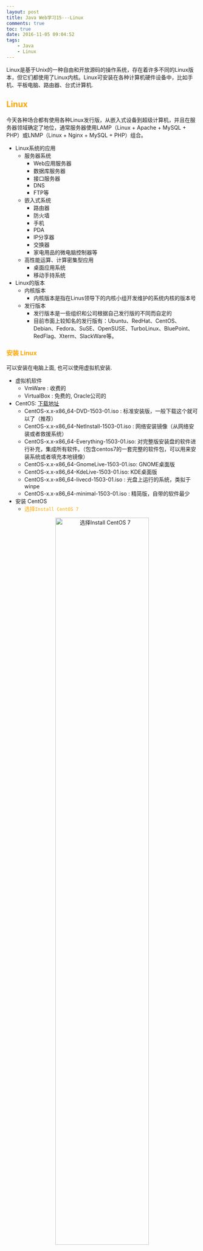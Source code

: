 ```yaml
---
layout: post
title: Java Web学习15---Linux
comments: true
toc: true
date: 2016-11-05 09:04:52
tags:
	- Java
	- Linux
---
```


Linux是基于Unix的一种自由和开放源码的操作系统，存在着许多不同的Linux版本，但它们都使用了Linux内核。Linux可安装在各种计算机硬件设备中，比如手机、平板电脑、路由器、台式计算机.

<!--more-->

## <font color=orange> Linux </font>
 
今天各种场合都有使用各种Linux发行版，从嵌入式设备到超级计算机，并且在服务器领域确定了地位，通常服务器使用LAMP（Linux + Apache + MySQL + PHP）或LNMP（Linux + Nginx + MySQL + PHP）组合。

* Linux系统的应用
	* 服务器系统
		* Web应用服务器
		* 数据库服务器
		* 接口服务器
		* DNS
		* FTP等
	* 嵌入式系统
		* 路由器
		* 防火墙
		* 手机
		* PDA
		* IP分享器
		* 交换器
		* 家电用品的微电脑控制器等
	* 高性能运算、计算密集型应用
		* 桌面应用系统
		* 移动手持系统
* Linux的版本
	* 内核版本
		* 内核版本是指在Linus领导下的内核小组开发维护的系统内核的版本号
	* 发行版本
		* 发行版本是一些组织和公司根据自己发行版的不同而自定的
		* 目前市面上较知名的发行版有：Ubuntu、RedHat、CentOS、Debian、Fedora、SuSE、OpenSUSE、TurboLinux、BluePoint、RedFlag、Xterm、SlackWare等。

### <font color=orange>安装 Linux </font>
可以安装在电脑上面, 也可以使用虚拟机安装.

* 虚拟机软件
	* VmWare	   : 收费的
	* VirtualBox : 免费的, Oracle公司的
* CentOS: [下载地址](https://www.centos.org/download/)
	* CentOS-x.x-x86_64-DVD-1503-01.iso : 标准安装版，一般下载这个就可以了（推荐）
	* CentOS-x.x-x86_64-NetInstall-1503-01.iso : 网络安装镜像（从网络安装或者救援系统）
	* CentOS-x.x-x86_64-Everything-1503-01.iso: 对完整版安装盘的软件进行补充，集成所有软件。（包含centos7的一套完整的软件包，可以用来安装系统或者填充本地镜像）
	* CentOS-x.x-x86_64-GnomeLive-1503-01.iso: GNOME桌面版
	* CentOS-x.x-x86_64-KdeLive-1503-01.iso: KDE桌面版
	* CentOS-x.x-x86_64-livecd-1503-01.iso : 光盘上运行的系统，类拟于winpe
	* CentOS-x.x-x86_64-minimal-1503-01.iso : 精简版，自带的软件最少
* 安装 CentOS
	* <font color=orange>选择`Install CentOS 7`</font>
<center>
<img src="http://47.96.147.179/images/java/centOS_1.png" alt="选择Install CentOS 7" style="width: 70%; text-align: center; display: block;"/>
</center>
	* <font color=orange>语言选择</font>`中文`----`简体中文(中国)`----`继续`, <font color=red>在此选择的语言会称为操作系统的默认语言</font>
<center>	
<img src="http://47.96.147.179/images/java/centos_2.png" alt="语言选择" style="width: 70%; text-align: center; display: block;"/>
</center>
<center>
<img src="http://47.96.147.179/images/java/centos_5.png" alt="主设置界面" style="width: 70%; text-align: center; display: block;"/>
</center>

	* <font color=orange>日期和时间</font>
		* 选择一个计算机物理位置最近的时区, 即使你使用NTP(网络时间协议)也需要选择正确的时区.
		* 可以使用上面的列表来选择, 也可以鼠标选择图中区域来选择
		* 使用网络时间, 首先需要当前系统已经联网, 并且点击后面的设置按钮`添加并标记为使用NTP服务器`
<center>
<img src="http://47.96.147.179/images/java/centos_3.png" alt="日期和时间" style="width: 70%; text-align: center; display: block;"/>
</center>
<center>
<img src="http://47.96.147.179/images/java/centos_4.png" alt="设置NTP" style="width: 70%; text-align: center; display: block;"/>
</center>
	* <font color=orange>键盘</font>(K), 添加一个或多个键盘类型作为系统键盘, 第一个位置将作为默认键盘.
<center>
<img src="http://47.96.147.179/images/java/centos_6.png" alt="键盘设置" style="width: 70%; text-align: center; display: block;"/>
</center>	
	* <font color=orange>语言支持</font>(L), 选择需要安装的额外支持语言	
<center>
<img src="http://47.96.147.179/images/java/centos_7.png" alt="语言支持" style="width: 70%; text-align: center; display: block;"/>
</center>	
	* <font color=orange>安装源</font>, 选择安装源安装系统的位置
<center>
<img src="http://47.96.147.179/images/java/centos_8.png" alt="安装源" style="width: 70%; text-align: center; display: block;"/>
</center>	

		* 自动检测安装介质: 使用完整DVD或者USB驱动器启动安装时, 安装程序会检查到它, 并显示在此选项下的基本信息. 点击`验证`以确保适合于安装.
<center>
<img src="http://47.96.147.179/images/java/centos_9.png" alt="安装源" style="width: 70%; text-align: center; display: block;"/>
</center>	
		* iSO文件: 如果安装程序检测到一个分区的硬盘驱动器挂载的文件系统, 此选项会出现.选择ISO文件,  点击`验证`以确保适合于安装.
		* 在网络上: 从网络上选择下载地址, 可以选择`http://`、`https://`、`ftp://`和`nfs`
	* <font color=orange>软件选择</font>, 选择一个软件包, 默认是`最小安装`
<center>
<img src="http://47.96.147.179/images/java/centos_10.png" alt="软件选择" style="width: 70%; text-align: center; display: block;"/>
</center>	
	
		* 最小安装: 这个选项只提供运行CentOS 的基本软件包。最小安装为单一目的服务器提供基本需要，并可在这样的安装中最大化性能和安全性
		* 基础设施服务器: 这个选项提供在服务器中使用的CentOS 基本安装，不包含桌面。
		* 文件及打印服务器: 用于企业的文件、打印及存储服务器。
		* 基本网页服务器: 基本系统平台，加上PHP，Web server，还有MySQL和PostgreSQL数据库的客户端，无桌面。
		* 虚拟化主机: 这个选项提供 KVM 和 Virtual Machine Manager 工具以创建用于虚拟机器的主机。
		* 带GUI的服务器: 带有用于操作网络基础设施服务GUI的服务器。
		* GNOME桌面: GNOME是一个非常直观且用户友好的桌面环境。
		* KDE Pasma Workspaces(KDE桌面): 一个高度可配置图形用户界面，其中包括面板、桌面、系统图标以及桌面向导和很多功能强大的KDE应用程序。
		* 开发及生成工作站(Development and Creative Workstation): 这个选项提供在您的CentOS 编译软件所需的工具。
	* <font color=orange>网络和主机名</font>, 本地访问接口由安装程序会自动检测到的接口都列在左侧窗格中。单击列表中的界面显示在右侧的详细信息。要启动或关闭网络接口，将开关在屏幕的右上角为ON或OFF。
		* 主机名可以是完全限定域名（FQDN）格式hostname.domainname或主机名格式 的短主机名.
		* 许多网络有动态主机配置协议（DHCP）服务，它提供自动连接系统与域名。要允许DHCP服务的域名分配给这台机器，只有指定的短主机名.
<center>
<img src="http://47.96.147.179/images/java/centos_11.png" alt="网络和主机名" style="width: 70%; text-align: center; display: block;"/>
</center>	
		
		* 如果需要手动配置网络
<center>
<img src="http://47.96.147.179/images/java/centos_12.png" alt="手动配置网络" style="width: 70%; text-align: center; display: block;"/>
</center>				
	* <font color=orange>安装位置</font>
<center>
<img src="http://47.96.147.179/images/java/centos_13.png" alt="安装位置" style="width: 70%; text-align: center; display: block;"/>
</center>	
	
		* 本地标准磁盘: 本地的硬盘
		* 专用磁盘 & 网络磁盘: 添加额外的专用或网络设备.
		* <font color=red>分区</font>
			* 自动配置分区: 系统自动分区
			* 我想让额外空间可用: 只能在自动配置分区中使用, 但是空间不足, 可以使用这个来释放空间.
<center>
<img src="http://47.96.147.179/images/java/centos_14.png" alt="我想让额外空间可用" style="width: 70%; text-align: center; display: block;"/>
</center>	

			* <font color=red>我要配置分区</font>: 手动分区
<center>
<img src="http://47.96.147.179/images/java/centos_17.png" alt="手动分区" style="width: 70%; text-align: center; display: block;"/>
</center>	
				* `/root`: 挂载在/boot中的分区, 包含操作系统内核以及自我引导过程中的文件, 一般是xfs格式的分区, 500M足够大多数用户使用.
				* `/`: 根目录, 默认情况下所有文件都会写入该分区
				* `/var`: 包含了大量应用程序, 同时还保存了临时保存下载的更新软件包
				* `swap`: 被用来支持虚拟内存, 当内存不足时, 数据会写入swap分区, 如果需要安装Oracle, 至少需要3GB
				* `/home`: 用于用户保存系统中的数据,可以在不擦除用户数据的情况下安装或升级CentOS系统.
		* <font color=red>加密</font>, 对`/root`以外的分区进行加密
	* 开始安装
<center>
<img src="http://47.96.147.179/images/java/centos_15.png" alt="开始安装" style="width: 70%; text-align: center; display: block;"/>
</center>	

		* 安装过程中可以设置root用户密码和创建新用户, 安装的时间取决于选择的软件安装包多少
<center>
<img src="http://47.96.147.179/images/java/centos_16.png" alt="安装过程中" style="width: 70%; text-align: center; display: block;"/>
</center>	
	* 安装完成后重启, 需要LICENSING
<center>
<img src="http://47.96.147.179/images/java/centos_18.png" alt="LICENSING" style="width: 70%; text-align: center; display: block;"/>
</center>		
* `ssh 用户名@host`, 例如: `ssh root@1.2.3.4`
* 使用VirtualBox安装虚拟机后, 网络需要选择`桥接网卡`方式, 才能正确获取虚拟机的IP地址
	
### <font color=orange> Linux目录结构 </font>
* bin: 存放二进制可执行文件
* sbin: 存放二进制可执行文件, 只有root才能访问
* <font color=red>etc</font>: 存放系统配置文件
* <font color=red>usr</font>: 用于存放系统共享的系统资源
* <font color=red>home</font>: 存放用户文件的根目录(普通用户)
* <font color=red>root</font>: 超级用户目录(root管理员的home目录在root中)
* dev: 用于存放设备文件
* lib: 存放跟文件系统中的程序运行所需要的共享库以及内科模块
* mnt: 系统管理员安装临时文件系统的安装点
* boot: 存放用于系统引导时使用的各种文件
* tmp: 用于存放各种临时文件
* var: 用于存放运行时需要改变数据的文件

### <font color=orange> Linux常用命令 </font>
* <font color=red>命令使用帮助, 对于不会使用的命令使用下面</font>
	* 方式1: 使用`命令 --help`查看, 例如: `ls --help`
	* 方式2: 使用`man 命令`查看, 例如: `man ls`
		* 退出帮助目录: `q`
* <font color=red>切换目录命令: cd</font>
	* `cd ..`: 切换到上一层目录
	* `cd /`: 切换到系统根目录
	* `cd ~`: 切换到用户主目录
	* `cd -`: 切换到上一个所在目录
* <font color=red>创建目录命令: mkdir</font>
	* `mkdir iOS`: 在当前目录下创建iOS目录
	* `mkdir -p iOS/Apps`: 级联创建iOS以及Apps目录
* <font color=red>删除目录命令: rmdir</font>
	* `rmdir iOS`: 删除iOS目录
	* `rmdir -p iOS/Apps`: 可以迭代删除, 不为空的目录会先删除里面的目录
* <font color=red>列出文件列表命令: ls</font>
	* `ls`: 显示文件夹或文件
	* `ls -a`: Linux系统以`.`开头的文件都是隐藏文件, 该命令会显示隐藏文件
	* `ls -l`: 也可以简写为`ll`, 以列表的形式展示文件或文件夹(显示较多信息) 
		* `ls -lh`或`ll -h`: 友好的方式显示文件(文件大小会使用k、m、g方式显示)
* <font color=red>浏览文件</font>
	* cat: 显示文件的所有内容, 文件太大不推荐使用
	* more: 分页显示文件内容
		* enter: 下一行
		* 空格: 下一页(到底了会自动退出)
	* less: 分页显示文件内容
		* 上下键: 可以查看内容
		* q: 退出
	* <font color=red>tail</font>: 查看文件的后面内容
		* `tail -20 文件路径`: 查看该文件最后20行内容
		* `tail -f 文件路径`: 动态查看内容
			* 通过`ctrl + c`结束
* <font color=red>查看ip地址</font>
	* `ifconfig`: 可以查看ip地址等 
	* `ip addr`: 可以查看ip地址等 
* <font color=red>下载</font>
	* `wget 下载地址`: 下载文件
* <font color=red>显示当前所在目录</font>
	* `pwd`: 显示当前所在目录
* <font color=red>文件操作</font>
	* `touch 文件名`: 创建一个空白的文件
	* `cp 文件 目录/文件名`: 复制文件
	* `mv 文件 目录/文件名`: 移动文件(重命名)
	* `rm 文件名/文件夹`: 删除文件或文件夹
		* 默认会有提示框, 是否删除
		* `rm -f 文件名/文件夹`: 不会出现确认框
		* `rm -r 文件/目录`: 带询问的递归删除
		* `rm -rf 文件/目录`(危险): 不带询问的递归删除
* <font color=red>打包或解压</font>
tar命令位于/bin目录下，它能够将用户所指定的文件或目录打包成一个文件，但不做压缩。一般Linux上常用的压缩方式是选用tar将许多文件打包成一个文件，再以gzip压缩命令压缩成xxx.tar.gz(或称为xxx.tgz)的文件。
	* 常用参数：
		* -c：创建一个新tar文件
		* -v：显示运行过程的信息
		* -f：指定文件名
		* -z：调用gzip压缩命令进行压缩
		* -t：查看压缩文件的内容
		* -x：解开tar文件
	* 常用组合
		* -cvf: 打包一个文件, 并指定tar包名
		* -zcvf: 打包并压缩tar包, 格式是gzip
			* `tar -zcvf App.tar.gz 文件/文件路径`: 路径可以有多个, 中间使用空格隔开
		* -xvf: 解开tar文件
			* `tar -xvf App.tar.gz [-C 路径]`: 如果没有路径, 默认是当前文件夹
* <font color=red>查找符合条件的字符串</font>
	* `grep 字符串 文件名`: 在文件中查找符合条件的字符串
	* 常见参数
		* `--color`: 高亮显示
		* `-A行数`: 后面显示多少行
		* `-B行数`: 前面显示多少行
	* `grep url yum.conf --color -A4`: 在文件中查找符合条件的字符串, 高亮显示, 后面显示4行
* 防火墙
	* 永久开启8080端口: `firewall-cmd --add-port=8080/tcp --zone=public --permanent`
	* 查询所有已经开启的端口: `firewall-cmd --zone=public --list-ports`
	* 移除8080端口:`firewall-cmd --permanent --zone=public --remove-port=8080/tcp`
	* 刷新防火墙使设置生效: `firewall-cmd --reload`
	* 重启防火墙: `sudo systemctl restart firewalld`
	
### <font color=orange> Vi和Vim编辑器 </font>
在Linux下一般使用vi编辑器来编辑文件。vi既可以查看文件也可以编辑文件。默认系统没有安装 VIM ，你可以自己安装,<font color=red>在终端以root身份输入`yum install -y vim`等待安装完成即可</font>.
* 三种模式：
	* 命令行
		* 切换到命令行模式: `ESC`键
		* 命令行模式下: 
			* 查找: `/查询的字符串`
				* 按`n`会跳到下一个查询结果
				* 按`shift + n`会调到上一个查询结果
			* 复制: `shift + v`, 然后方向上/下键选择, 然后y复制
			* 粘贴: `p`
			* 撤销: `u`
	* 插入模式
		* 切换到命令行模式: `i`、`o`、`a`键
		* `i`:  在当前位置生前插入
    	* `I`:  在当前行首插入
    	* `a`:  在当前位置后插入
    	* `shift + a`:  在当前行尾插入
    	* `o`:  在当前行之后插入一行
    	* `shift + o`:  在当前行之前插入一行
	* 底行模式, 需要先切换到命令行模式
		* 切换到底行模式: `:`键
* vim常用命令
	* 打开文件：`vim file名`
	* 退出：`esc`,然后 `:q`
	* 修改文件：输入`i`进入插入模式
	* 保存并退出：`esc`, 然后 `:wq`
	* 不保存退出：`esc`, 然后 `:q!`
	* 强制退出: `:q!`或`:wq!`
* 快捷键
	* `dd`: 快速删除一行
	* `R`: 替换
	* `yy`: 复制一行
	* `p`: 粘贴
	
### <font color=orange> 重定向输出`>`和`>>` </font>
* `>`: 重定向输出, 覆盖原有功能
* `>>`: 重定向输出, 追加在内容后面
* 例如: `ifconfig > 3.txt`, 把内容输出到3.txt中

### <font color=orange> 命令执行控制&& </font>
命令之间使用 && 连接，实现逻辑与的功能。
 
* 只有在 && 左边的命令返回真（命令返回值 $? == 0），&& 右边的命令才会被执行。 
* 只要有一个命令返回假（命令返回值 $? == 1），后面的命令就不会被执行。
* 例如: `mkdir test && cd test`

### <font color=orange> 管道 | </font>
管道是Linux命令中重要的一个概念，其作用是<font color=red>将一个命令的输出用作另一个命令的输入</font>。
* 例如: `ifconfig | grep 192.168 -color`, 在ifconfig结果中查找`192.168`
* 查找java相关的进程: `ps -ef | grep java`
* 查找和3306相关的信息: `ps -ef | grep 3306`

### <font color=orange> 网络通讯命令 </font>
* `ifconfig`: 显示或设置网络设备。如果该命令不存在: 运行`yum -y install net-tools`
	* `ifconfig`: 显示网络设备
	* `ifconfig eth0 up`: 启用eth0网卡
	* `ifconfig eth0 down`:  停用eth0网卡
* `ping ip地址或网址`:  探测网络是否通畅。
	* 参数
		* `-c数量`: ping多少次
	* `ping 192.168.1.1 -c10`: ping地址192.168.1.1, 10次
* `netstat`:  查看网络端口。
	* `netstat -an | grep 3306`: 查询3306端口占用情况
### <font color=orange> lsof命令 </font>
* `lsof`: 查看端口使用, 需要运行`yum install lsof -y`
	* `lsof -i:80`: 查看80端口相关

### <font color=orange> 加密相关命令 </font>
* md5sum: 查看文件的md5值
	* `md5sum 文件名`: 文件的md5值
	* `md5sum 文件名 > md5.txt`: 获取md5值并写到md5.txt中
* sha1sum: 查看文件的sha1值
	* `sha1sum 文件名`: 文件的sha1值
	* `sha1sum 文件名 > sha1.txt`: 获取sha1值并写到sha1.txt中

### <font color=orange> 系统管理命令 </font>
* date: 显示或设置系统时间
	* `date`:  显示当前系统时间
	* `date -s “2014-01-01 10:10:10“`:  设置系统时间
* `df`: 显示磁盘信息
	* `df –h`:  友好显示大小
	* `df -T`: 显示磁盘类型已经使用情况
* `free`:  显示内存状态
	* `free –m`:  以mb单位显示内存组昂头
* `fdisk -l`: 硬盘使用情况
* `top`:  显示/管理执行中的程序
* `clear`:  清屏幕
* `ps`:  正在运行的某个进程的状态
	* `ps –ef`:  查看所有进程
	* `ps –ef | grep ssh`:  查找某一进程
* `kill`: 杀掉某一进程
	* `kill 2868`:  杀掉pid为2868的进程
	* `kill -9 2868`:  强制杀死进程
* `du`:  显示目录或文件的大小。
	* `du –h`: 显示当前目录的大小
	* `du -sh *`: 显示当前文件所有文件大小
* `who`:  显示目前登入系统的用户信息。
* `hostname`:  查看当前主机名
	* 修改主机名: `vi /etc/sysconfig/network`
* `uname`:  显示系统信息。
	* `uname -a`:  显示本机详细信息。
		* 依次为：内核名称(类别)，主机名，内核版本号，内核版本，内核编译日期，硬件名，处理器类型，硬件平台类型，操作系统名称

### <font color=orange> 用户管理 </font>
* 添加用户
	* `useradd test`:  添加test用户
	* `useradd test -d /home/t1`:  指定用户home目录
* 设置密码
	* `passwd test`: 为test用户设置密码
* 删除用户
	* `userdel test`: 只删除用户, 不删除home里面的目录
	* `userdel -r test`:  删除用户, home目录也会删除
* 切换用户
	* `su - 用户名`: 常用方法, 用户环境也会切换到该用户
	* `ssh -l 用户名 -p 端口 主机ip地址`
* 查看用户信息
	* `id 用户名`: 查看用户信息等
* 将现有用户添加到另外一个组里面, 不改变之前的组, -a是append, 就是将用户添加到新用户组中而不必离开原有的其他用户组
	* `usermod -a -g 组名 用户名`
* 更改用户的主要用户组
	* `usermod -g 组名 用户名`
* 将用户从组里面删除, 前提是该组不上用户的主要组
	* `gpasswd -d user名 group名`
### <font color=orange> 用户组管理 </font>
* 创建组
	* `groupadd 组名`: 添加组
* 用户添加组
	* `useradd 用户名 -g 组名`: 添加用户并设置组
	* 当在创建一个新用户user时，若没有指定他所属于的组，就建立一个和该用户同名的私有组
* 删除组
	* `groupdel 组名`: 如果组里面有用户, 无法删除

## <font color=orange> 文件权限 </font>
Linux系统文件的权限由文件类型(第一个字符)、属主权限(第二个到第四个)、属组权限(第五个到第七个)和其他用户权限(第八个到第十个)组成.如`-rwxr--r--`.
* 权限rwx-
	* `r`: 读权限, 值对应4
	* `w`: 写权限, 值对应2
	* `x`: 可执行权限, 值对应1
	* `-`: 没有相关权限
* 文件类型
	* <font color=red>`-`: 普通文件</font>
	* <font color=red> `d`: 目录</font>
	* `l`: 符号链接
* 文件权限管理
	* `chmod`:  变更文件或目录的权限, 前提是该文件/文件夹属于当前用户
		* `chmod 755 a.txt`: 更改权限 
		* `chmod u=rwx,g=rx,o=rx a.txt`: 更改当前用户、组和其他用户的权限
		* `chmod 000 a.txt`: 所有用户都没权限
		* `chmod 777 a.txt`: 所有用户读写执行权限
	* `chown`:  变更文件或目录改文件所属用户和组
		* `chown 用户名:组名 a.txt`: 变更当前的目录或文件的所属用户和组
		* `chown -R 用户名:组名 dir`: 变更目录中的所有的子目录及文件的所属用户和组

## <font color=orange> Linux安装git服务器 </font>

### <font color=orange> 安装git </font>
* CentOS: `yun -y install git`
* ubuntu: `apt-get install git`
### <font color=orange> 创建git用户以及权限 </font>
* 创建用户git: `adduser git`
	* git用户的文件夹在`/home/git`中
* 禁止git用户通过ssh连接服务器: `vi /etc/passwd`
```
#这个是使用ssh登录, 修改为下面的git-shell
git:x:1001:1001:,,,:/home/git:/bin/bash
#更改为这个可以禁止ssh登录
git:x:1001:1001:,,,:/home/git:/usr/bin/git-shell
```
* 设置git用户密码: `passwd git`
### <font color=orange> 设置SSH公钥(免密码登录) </font>
* 在自己的电脑上面生成SSH公钥和私钥, 把公钥拷贝出来,然后在服务器上运行
```
echo "你的私钥" >> /home/git/.ssh/authorized_keys
```
### <font color=orange> 初始化git仓库 </font>
* 新建一个目录存放git仓库
```
mkdir -p /var/gitResposity
```
* 初始化仓库
```
cd /var/gitResposity
git init --bare 你的项目名字.git
```
* 修改权限, 如果没有写的权限只能pull不能push, 以后每次创建仓库都需要更改`xxx.git`的权限
```
cd /var
chown -R git:git gitResposity
chmod -R 777 gitResposity
```

### <font color=orange> git地址 </font>
地址一般就是: `git@ip地址:仓库地址`, 如: 
```
git@127.0.0.1:/var/gitResposity/iOS.git
```